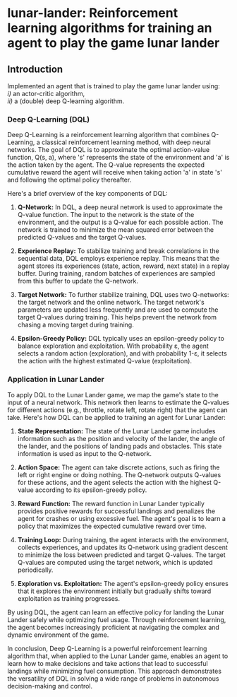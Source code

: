 # lunar-lander: Reinforcement learning algorithms for training an agent to play the game lunar lander

## Introduction

Implemented an agent that is trained to play the game lunar lander using: <br> <i>i)</i> an actor-critic algorithm, <br><i>ii)</i> a (double) deep Q-learning algorithm. 

### Deep Q-Learning (DQL)

Deep Q-Learning is a reinforcement learning algorithm that combines Q-Learning, a classical reinforcement learning method, with deep neural networks. The goal of DQL is to approximate the optimal action-value function, Q(s, a), where 's' represents the state of the environment and 'a' is the action taken by the agent. The Q-value represents the expected cumulative reward the agent will receive when taking action 'a' in state 's' and following the optimal policy thereafter.

Here's a brief overview of the key components of DQL:

1. **Q-Network:** In DQL, a deep neural network is used to approximate the Q-value function. The input to the network is the state of the environment, and the output is a Q-value for each possible action. The network is trained to minimize the mean squared error between the predicted Q-values and the target Q-values.

2. **Experience Replay:** To stabilize training and break correlations in the sequential data, DQL employs experience replay. This means that the agent stores its experiences (state, action, reward, next state) in a replay buffer. During training, random batches of experiences are sampled from this buffer to update the Q-network.

3. **Target Network:** To further stabilize training, DQL uses two Q-networks: the target network and the online network. The target network's parameters are updated less frequently and are used to compute the target Q-values during training. This helps prevent the network from chasing a moving target during training.

4. **Epsilon-Greedy Policy:** DQL typically uses an epsilon-greedy policy to balance exploration and exploitation. With probability ε, the agent selects a random action (exploration), and with probability 1-ε, it selects the action with the highest estimated Q-value (exploitation).

### Application in Lunar Lander

To apply DQL to the Lunar Lander game, we map the game's state to the input of a neural network. This network then learns to estimate the Q-values for different actions (e.g., throttle, rotate left, rotate right) that the agent can take. Here's how DQL can be applied to training an agent for Lunar Lander:

1. **State Representation:** The state of the Lunar Lander game includes information such as the position and velocity of the lander, the angle of the lander, and the positions of landing pads and obstacles. This state information is used as input to the Q-network.

2. **Action Space:** The agent can take discrete actions, such as firing the left or right engine or doing nothing. The Q-network outputs Q-values for these actions, and the agent selects the action with the highest Q-value according to its epsilon-greedy policy.

3. **Reward Function:** The reward function in Lunar Lander typically provides positive rewards for successful landings and penalizes the agent for crashes or using excessive fuel. The agent's goal is to learn a policy that maximizes the expected cumulative reward over time.

4. **Training Loop:** During training, the agent interacts with the environment, collects experiences, and updates its Q-network using gradient descent to minimize the loss between predicted and target Q-values. The target Q-values are computed using the target network, which is updated periodically.

5. **Exploration vs. Exploitation:** The agent's epsilon-greedy policy ensures that it explores the environment initially but gradually shifts toward exploitation as training progresses.

By using DQL, the agent can learn an effective policy for landing the Lunar Lander safely while optimizing fuel usage. Through reinforcement learning, the agent becomes increasingly proficient at navigating the complex and dynamic environment of the game.

In conclusion, Deep Q-Learning is a powerful reinforcement learning algorithm that, when applied to the Lunar Lander game, enables an agent to learn how to make decisions and take actions that lead to successful landings while minimizing fuel consumption. This approach demonstrates the versatility of DQL in solving a wide range of problems in autonomous decision-making and control.
